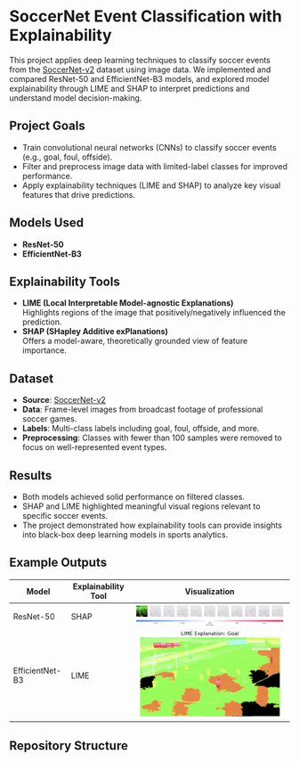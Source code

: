 # SoccerNet Event Classification with Explainability

This project applies deep learning techniques to classify soccer events from the [SoccerNet-v2](https://www.soccer-net.org/) dataset using image data. We implemented and compared ResNet-50 and EfficientNet-B3 models, and explored model explainability through LIME and SHAP to interpret predictions and understand model decision-making.

## Project Goals

- Train convolutional neural networks (CNNs) to classify soccer events (e.g., goal, foul, offside).
- Filter and preprocess image data with limited-label classes for improved performance.
- Apply explainability techniques (LIME and SHAP) to analyze key visual features that drive predictions.

## Models Used

- **ResNet-50**  
- **EfficientNet-B3**

## Explainability Tools

- **LIME (Local Interpretable Model-agnostic Explanations)**  
  Highlights regions of the image that positively/negatively influenced the prediction.
- **SHAP (SHapley Additive exPlanations)**  
  Offers a model-aware, theoretically grounded view of feature importance.

## Dataset

- **Source**: [SoccerNet-v2](https://www.soccer-net.org/)  
- **Data**: Frame-level images from broadcast footage of professional soccer games.  
- **Labels**: Multi-class labels including goal, foul, offside, and more.  
- **Preprocessing**: Classes with fewer than 100 samples were removed to focus on well-represented event types.

## Results

- Both models achieved solid performance on filtered classes.
- SHAP and LIME highlighted meaningful visual regions relevant to specific soccer events.
- The project demonstrated how explainability tools can provide insights into black-box deep learning models in sports analytics.

## Example Outputs

| Model      | Explainability Tool | Visualization |
|------------|---------------------|----------------|
| ResNet-50  | SHAP                | ![SHAP Output](ShapOutput.png) |
| EfficientNet-B3 | LIME         | ![LIME Output](LimeOutput.png) |

## Repository Structure

